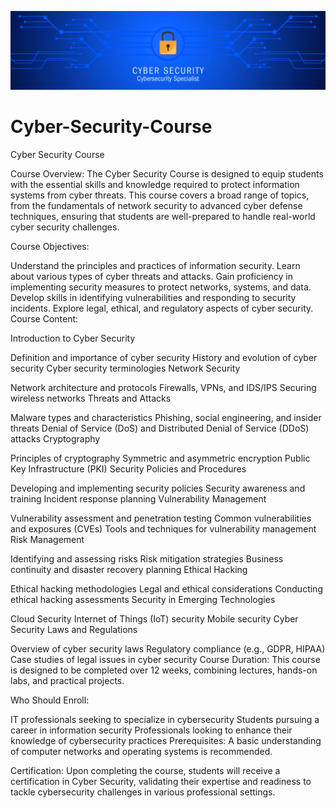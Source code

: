 ![logo](https://github.com/MFaisal125/Cyber-Security-Course/blob/main/Cybersecurity%20Specialist.png)
# Cyber-Security-Course
Cyber Security Course

Course Overview:
The Cyber Security Course is designed to equip students with the essential skills and knowledge required to protect information systems from cyber threats. This course covers a broad range of topics, from the fundamentals of network security to advanced cyber defense techniques, ensuring that students are well-prepared to handle real-world cyber security challenges.

Course Objectives:

Understand the principles and practices of information security.
Learn about various types of cyber threats and attacks.
Gain proficiency in implementing security measures to protect networks, systems, and data.
Develop skills in identifying vulnerabilities and responding to security incidents.
Explore legal, ethical, and regulatory aspects of cyber security.
Course Content:

Introduction to Cyber Security

Definition and importance of cyber security
History and evolution of cyber security
Cyber security terminologies
Network Security

Network architecture and protocols
Firewalls, VPNs, and IDS/IPS
Securing wireless networks
Threats and Attacks

Malware types and characteristics
Phishing, social engineering, and insider threats
Denial of Service (DoS) and Distributed Denial of Service (DDoS) attacks
Cryptography

Principles of cryptography
Symmetric and asymmetric encryption
Public Key Infrastructure (PKI)
Security Policies and Procedures

Developing and implementing security policies
Security awareness and training
Incident response planning
Vulnerability Management

Vulnerability assessment and penetration testing
Common vulnerabilities and exposures (CVEs)
Tools and techniques for vulnerability management
Risk Management

Identifying and assessing risks
Risk mitigation strategies
Business continuity and disaster recovery planning
Ethical Hacking

Ethical hacking methodologies
Legal and ethical considerations
Conducting ethical hacking assessments
Security in Emerging Technologies

Cloud Security
Internet of Things (IoT) security
Mobile security
Cyber Security Laws and Regulations

Overview of cyber security laws
Regulatory compliance (e.g., GDPR, HIPAA)
Case studies of legal issues in cyber security
Course Duration:
This course is designed to be completed over 12 weeks, combining lectures, hands-on labs, and practical projects.

Who Should Enroll:

IT professionals seeking to specialize in cybersecurity
Students pursuing a career in information security
Professionals looking to enhance their knowledge of cybersecurity practices
Prerequisites:
A basic understanding of computer networks and operating systems is recommended.

Certification:
Upon completing the course, students will receive a certification in Cyber Security, validating their expertise and readiness to tackle cybersecurity challenges in various professional settings.
